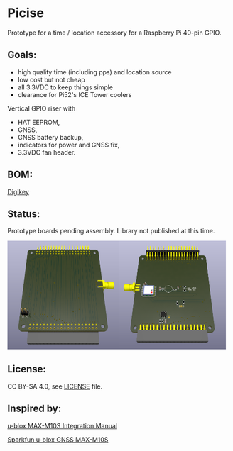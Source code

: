 <H1>Picise</H1>

Prototype for a time / location accessory for a Raspberry Pi 40-pin GPIO.

<H2>Goals:</H2>

- high quality time (including pps) and location source
- low cost but not cheap
- all 3.3VDC to keep things simple
- clearance for Pi52's ICE Tower coolers

Vertical GPIO riser with 
- HAT EEPROM, 
- GNSS, 
- GNSS battery backup, 
- indicators for power and GNSS fix,
- 3.3VDC fan header.

<H2>BOM:</H2>

[Digikey](https://www.digikey.com/short/vf8dzz8t)

<H2>Status:</H2>

Prototype boards pending assembly.
Library not published at this time.

<img src="artifacts/picise%20front%20render.png?raw=true" width=50%><img src="artifacts/picise%20back%20render.png?raw=true" width=47.7%>

<H2>License:</H2>

CC BY-SA 4.0, see [LICENSE](LICENSE) file.

<H2>Inspired by:</H2>

[u-blox MAX-M10S Integration Manual](https://content.u-blox.com/sites/default/files/MAX-M10S_IntegrationManual_UBX-20053088.pdf)

[Sparkfun u-blox GNSS MAX-M10S](https://www.sparkfun.com/products/18037)
